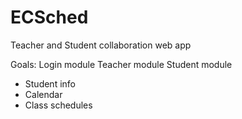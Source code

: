 # ECSched
Teacher and Student collaboration web app

Goals:
Login module
Teacher module
Student module
  - Student info
  - Calendar
  - Class schedules
